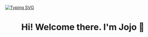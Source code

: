[![Typing SVG](https://readme-typing-svg.demolab.com/?lines=Hello+There;Welcome+To+My+Page?center=true?font=AbrilFatFace)](https://git.io/typing-svg)
<h1 align="center">Hi! Welcome there. I'm Jojo 👋</h1> 


<!--
**Jonathanjordan21/jonathanjordan21** is a ✨ _special_ ✨ repository because its `README.md` (this file) appears on your GitHub profile.

Here are some ideas to get you started:

- 🔭 I’m currently working on ...
- 🌱 I’m currently learning ...
- 👯 I’m looking to collaborate on ...
- 🤔 I’m looking for help with ...
- 💬 Ask me about ...
- 📫 How to reach me: ...
- 😄 Pronouns: ...
- ⚡ Fun fact: ...
-->
